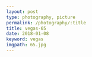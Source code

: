 ```yaml
---
layout: post
type: photography, picture
permalink: /photography/:title
title: vegas-65
date: 2018-01-08
keyword: vegas
imgpath: 65.jpg
---
```



